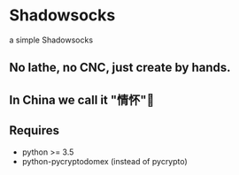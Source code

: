 # Shadowsocks
a simple Shadowsocks

## No lathe, no CNC, just create by hands.

## In China we call it "情怀"🌚

## Requires
* python >= 3.5
* python-pycryptodomex (instead of pycrypto)
